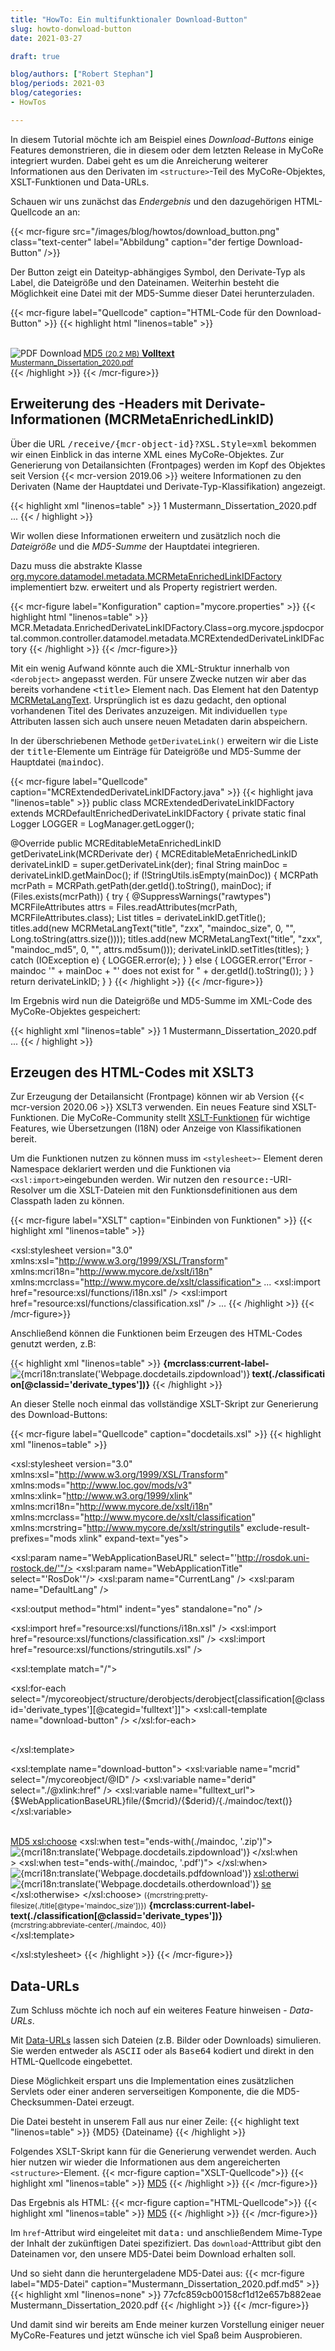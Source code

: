 ```yaml
---
title: "HowTo: Ein multifunktionaler Download-Button"  
slug: howto-donwload-button
date: 2021-03-27

draft: true

blog/authors: ["Robert Stephan"]
blog/periods: 2021-03
blog/categories: 
- HowTos

---
```


In diesem Tutorial möchte ich am Beispiel eines *Download-Buttons* einige Features demonstrieren, 
die in diesem oder dem letzten Release in MyCoRe integriert wurden. 
Dabei geht es um die Anreicherung weiterer Informationen aus den Derivaten im ``<structure>``-Teil
des MyCoRe-Objektes, XSLT-Funktionen und Data-URLs.
<!--more-->

Schauen wir uns zunächst das *Endergebnis* und den dazugehörigen HTML-Quellcode an an:

{{< mcr-figure src="/images/blog/howtos/download_button.png" 
         class="text-center" 
         label="Abbildung" caption="der fertige Download-Button" />}}

Der Button zeigt ein Dateityp-abhängiges Symbol, den Derivate-Typ als Label, die Dateigröße und den Dateinamen. 
Weiterhin besteht die Möglichkeit eine Datei mit der MD5-Summe dieser Datei herunterzuladen.

{{< mcr-figure label="Quellcode" caption="HTML-Code für den Download-Button" >}}
{{< highlight html "linenos=table" >}}
<div class="w-100 position-relative" style="padding-right:3em">
  <a class="badge border border-primary text-secondary position-absolute px-1 py-1" 
      style="right:0;bottom:0;height:3.0em" download="Mustermann_Dissertation_2020.pdf.md5"
      href="data:text/plain;charset=US-ASCII,77cfc859cb00158cf1d12e657b882eae%20%20Mustermann_Dissertation_2020.pdf">
      <i class="fas fa-download pb-1"></i><br>MD5
  </a>
  <a class="btn btn-primary ir-button-download d-inline-block"target="_blank" 
     href="http://localhost:8880/rosdok/file/rosdok_disshab_00001234/rosdok_derivate_00005678/Mustermann_Dissertation_2020.pdf">
     <img src="http://localhost:8880/rosdok/images/download_pdf.png" title="PDF Download" align="left" />
     <span class="float-right"><small>(20.2 MB)</small></span>
     <strong>Volltext</strong><br />
     <small>Mustermann_Dissertation_2020.pdf</small>
  </a>
</div>
{{< /highlight >}}
{{< /mcr-figure>}}

## Erweiterung des <structure>-Headers mit Derivate-Informationen (MCRMetaEnrichedLinkID)

Über die URL <tt>/receive/{mcr-object-id}?XSL.Style=xml</tt> bekommen wir einen Einblick in das interne XML
eines MyCoRe-Objektes. Zur Generierung von Detailansichten (Frontpages) werden im Kopf des Objektes
seit Version {{< mcr-version 2019.06 >}} weitere Informationen zu den Derivaten 
(Name der Hauptdatei und Derivate-Typ-Klassifikation) angezeigt.

{{< highlight xml "linenos=table" >}}
<mycoreobject ID="rosdok_disshab_00001234" version="2020.06">
  <structure>
    <derobjects class="MCRMetaEnrichedLinkID">
      <derobject inherited="0" xlink:type="locator" xlink:href="rosdok_derivate_0005678">
        <order>1</order>
        <maindoc>Mustermann_Dissertation_2020.pdf</maindoc>
        <classification classid="derivate_types" categid="fulltext" />
      </derobject>
    </derobjects>
  </structure>
  ...
{{< / highlight >}}

Wir wollen diese Informationen erweitern und zusätzlich noch die *Dateigröße* und die *MD5-Summe* der Hauptdatei integrieren.

Dazu muss die abstrakte Klasse [org.mycore.datamodel.metadata.MCRMetaEnrichedLinkIDFactory](https://github.com/MyCoRe-Org/mycore/blob/2020.06.x/mycore-base/src/main/java/org/mycore/datamodel/metadata/MCREditableMetaEnrichedLinkID.java) implementiert bzw. erweitert und als Property registriert werden.

{{< mcr-figure label="Konfiguration" caption="mycore.properties" >}}
{{< highlight html "linenos=table" >}}
MCR.Metadata.EnrichedDerivateLinkIDFactory.Class=org.mycore.jspdocportal.common.controller.datamodel.metadata.MCRExtendedDerivateLinkIDFactory
{{< /highlight >}}
{{< /mcr-figure>}}

Mit ein wenig Aufwand könnte auch die XML-Struktur innerhalb von ``<derobject>`` angepasst werden.
Für unsere Zwecke nutzen wir aber das bereits vorhandene <tt>&lt;title&gt;</tt> Element nach.
Das Element hat den Datentyp [MCRMetaLangText](https://www.mycore.de/documentation/basics/mcrobject/mcrobj_datatypes#freier-text-mcrmetalangtext).
Ursprünglich ist es dazu gedacht, den optional vorhandenen Titel des Derivates anzuzeigen. 
Mit individuellen ``type`` Attributen lassen sich auch unsere neuen Metadaten darin abspeichern.

In der überschriebenen Methode <code>getDerivateLink()</code> erweitern wir die Liste der <tt>title</tt>-Elemente
um Einträge für Dateigröße und MD5-Summe der Hauptdatei (<tt>maindoc</tt>).

{{< mcr-figure label="Quellcode" caption="MCRExtendedDerivateLinkIDFactory.java" >}}
{{< highlight java "linenos=table" >}}
public class MCRExtendedDerivateLinkIDFactory extends MCRDefaultEnrichedDerivateLinkIDFactory {
  private static final Logger LOGGER = LogManager.getLogger();
  
  @Override
  public MCREditableMetaEnrichedLinkID getDerivateLink(MCRDerivate der) {
    MCREditableMetaEnrichedLinkID derivateLinkID = super.getDerivateLink(der);
    final String mainDoc = derivateLinkID.getMainDoc();
    if (!StringUtils.isEmpty(mainDoc)) {
      MCRPath mcrPath = MCRPath.getPath(der.getId().toString(), mainDoc);
      if (Files.exists(mcrPath)) {
        try {
          @SuppressWarnings("rawtypes")
          MCRFileAttributes attrs = Files.readAttributes(mcrPath, MCRFileAttributes.class);
          List<MCRMetaLangText> titles = derivateLinkID.getTitle();
          titles.add(new MCRMetaLangText("title", "zxx", "maindoc_size", 0, "", Long.toString(attrs.size())));
          titles.add(new MCRMetaLangText("title", "zxx", "maindoc_md5", 0, "", attrs.md5sum()));
          derivateLinkID.setTitles(titles);
        } catch (IOException e) {
          LOGGER.error(e);
        }
      } else {
        LOGGER.error("Error - maindoc '" + mainDoc + "' does not exist for " + der.getId().toString());
      }
    }
    return derivateLinkID;
  }
}
{{< /highlight >}}
{{< /mcr-figure>}}

Im Ergebnis wird nun die Dateigröße und MD5-Summe im XML-Code des MyCoRe-Objektes gespeichert:

{{< highlight xml "linenos=table" >}}
<mycoreobject ID="rosdok_disshab_00001234" version="2020.06">
  <structure>
    <derobjects class="MCRMetaEnrichedLinkID">
      <derobject inherited="0" xlink:type="locator" xlink:href="rosdok_derivate_0005678">
        <order>1</order>
        <maindoc>Mustermann_Dissertation_2020.pdf</maindoc>
        <title xml:lang="zxx" type="maindoc_size" inherited="0" form="plain">
          21175865
        </title>
        <title xml:lang="zxx" type="maindoc_md5" inherited="0" form="plain">
          77cfc859cb00158cf1d12e657b882eae
        </title>
        <classification classid="derivate_types" categid="fulltext"/>
      </derobject>
    </derobjects>
  </structure>
  ...
{{< / highlight >}}

## Erzeugen des HTML-Codes mit XSLT3
Zur Erzeugung der Detailansicht (Frontpage) können wir ab Version {{< mcr-version 2020.06 >}} XSLT3 verwenden.
Ein neues Feature sind XSLT-Funktionen. Die MyCoRe-Community stellt [XSLT-Funktionen](http://www.mycore.de/documentation/frontend/xsl/xsl_xslt3#mycore-xslt3-funktionen) für wichtige Features, wie
Übersetzungen (I18N) oder Anzeige von Klassifikationen bereit.

Um die Funktionen nutzen zu können muss im ``<stylesheet>``- Element deren  Namespace deklariert werden
und die Funktionen via ```<xsl:import>```eingebunden werden. Wir nutzen den <tt>resource:</tt>-URI-Resolver
um die XSLT-Dateien mit den Funktionsdefinitionen aus dem Classpath laden zu können.

{{< mcr-figure label="XSLT" caption="Einbinden von Funktionen" >}}
{{< highlight xml "linenos=table" >}}
<?xml version="1.0"?>
<xsl:stylesheet version="3.0" 
  xmlns:xsl="http://www.w3.org/1999/XSL/Transform" 
  xmlns:mcri18n="http://www.mycore.de/xslt/i18n"
  xmlns:mcrclass="http://www.mycore.de/xslt/classification">
  ...
  <xsl:import href="resource:xsl/functions/i18n.xsl" />
  <xsl:import href="resource:xsl/functions/classification.xsl" />
  ...
{{< /highlight >}}
{{< /mcr-figure>}}

Anschließend können die Funktionen beim Erzeugen des HTML-Codes genutzt werden, z.B:

{{< highlight xml "linenos=table" >}}
<img align="left" src="{$WebApplicationBaseURL}images/download_zip.png" 
     title="{mcri18n:translate('Webpage.docdetails.zipdownload')}" />
<strong>{mcrclass:current-label-text(./classification[@classid='derivate_types'])}</strong>
{{< /highlight >}}

An dieser Stelle noch einmal das vollständige XSLT-Skript zur Generierung des Download-Buttons:

{{< mcr-figure label="Quellcode" caption="docdetails.xsl" >}}
{{< highlight xml "linenos=table" >}}
<?xml version="1.0"?>
<xsl:stylesheet version="3.0" 
  xmlns:xsl="http://www.w3.org/1999/XSL/Transform" 
  xmlns:mods="http://www.loc.gov/mods/v3" 
  xmlns:xlink="http://www.w3.org/1999/xlink"
  xmlns:mcri18n="http://www.mycore.de/xslt/i18n"
  xmlns:mcrclass="http://www.mycore.de/xslt/classification"
  xmlns:mcrstring="http://www.mycore.de/xslt/stringutils"
  exclude-result-prefixes="mods xlink"
  expand-text="yes">

  <xsl:param name="WebApplicationBaseURL" select="'http://rosdok.uni-rostock.de/'"/>
  <xsl:param name="WebApplicationTitle" select="'RosDok'"/>
  <xsl:param name="CurrentLang" />
  <xsl:param name="DefaultLang" />
  
  <xsl:output method="html" indent="yes" standalone="no" />
  
  <xsl:import href="resource:xsl/functions/i18n.xsl" />
  <xsl:import href="resource:xsl/functions/classification.xsl" />
  <xsl:import href="resource:xsl/functions/stringutils.xsl" />
  
  <xsl:template match="/">
    <!--  Download Area -->
    <div style="margin-bottom:30px;">
      <xsl:for-each select="/mycoreobject/structure/derobjects/derobject[classification[@classid='derivate_types'][@categid='fulltext']]">
        <xsl:call-template name="download-button" />
      </xsl:for-each>
    </div>
  </xsl:template>
  
  <xsl:template name="download-button">
    <xsl:variable name="mcrid" select="/mycoreobject/@ID" />
    <xsl:variable name="derid" select="./@xlink:href" />
    <xsl:variable name="fulltext_url">{$WebApplicationBaseURL}file/{$mcrid}/{$derid}/{./maindoc/text()}</xsl:variable>
     <div class="w-100 position-relative" style="padding-right:3em">
      <a class="badge border border-primary text-secondary position-absolute px-1 py-1" 
         style="right:0;bottom:0;height:3.0em"  download="{./maindoc}.md5" 
         href="data:text/plain;charset=US-ASCII,{encode-for-uri(concat(./title[@type='maindoc_md5'],'  ', ./maindoc))}">
         <i class="fas fa-download pb-1"></i><br />MD5
      </a>
      <a class="btn btn-primary ir-button-download d-inline-block"
         href="{$fulltext_url}" target="_blank">
         <xsl:choose>
           <xsl:when test="ends-with(./maindoc, '.zip')">
             <img align="left" src="{$WebApplicationBaseURL}images/download_zip.png" title="{mcri18n:translate('Webpage.docdetails.zipdownload')}" />
           </xsl:when>
           <xsl:when test="ends-with(./maindoc, '.pdf')">
             <img align="left" src="{$WebApplicationBaseURL}images/download_pdf.png" title="{mcri18n:translate('Webpage.docdetails.pdfdownload')}" />
           </xsl:when>
           <xsl:otherwise>
             <img align="left" src="{$WebApplicationBaseURL}images/download_other.png" title="{mcri18n:translate('Webpage.docdetails.otherdownload')}" />
           </xsl:otherwise>
         </xsl:choose>
         <span class="float-right"><small>({mcrstring:pretty-filesize(./title[@type='maindoc_size'])})</small></span>
         <strong>{mcrclass:current-label-text(./classification[@classid='derivate_types'])}</strong>
         <br /><small>{mcrstring:abbreviate-center(./maindoc, 40)}</small>
      </a>
    </div>
  </xsl:template>

</xsl:stylesheet>
{{< /highlight >}}
{{< /mcr-figure>}}

## Data-URLs
Zum Schluss möchte ich noch auf ein weiteres Feature hinweisen - *Data-URLs*.

Mit [Data-URLs](https://de.wikipedia.org/wiki/Data-URL) lassen sich Dateien (z.B. Bilder oder Downloads) simulieren.
Sie werden entweder als <tt>ASCII</tt> oder als <tt>Base64</tt> kodiert und direkt in den HTML-Quellcode eingebettet.

Diese Möglichkeit erspart uns die Implementation eines zusätzlichen Servlets oder einer anderen serverseitigen Komponente, 
die die MD5-Checksummen-Datei erzeugt. 

Die Datei besteht in unserem Fall aus nur einer Zeile:
{{< highlight text "linenos=table" >}}
{MD5}  {Dateiname}
{{< /highlight >}}

Folgendes XSLT-Skript kann für die Generierung verwendet werden. Auch hier nutzen wir wieder die Informationen aus dem 
angereicherten ``<structure>``-Element.
{{< mcr-figure caption="XSLT-Quellcode">}}
{{< highlight xml "linenos=table" >}}
  <a href="data:text/plain;charset=US-ASCII,{encode-for-uri(concat(./title[@type='maindoc_md5'],'  ', ./maindoc))}"
     download="{./maindoc}.md5">MD5</a>
{{< /highlight >}}
{{< /mcr-figure>}}

Das Ergebnis als HTML:
{{< mcr-figure caption="HTML-Quellcode">}}
{{< highlight xml "linenos=table" >}}
<a href="data:text/plain;charset=US-ASCII,77cfc859cb00158cf1d12e657b882eae%20%20Mustermann_Dissertation_2020.pdf"
   download="Mustermann_Dissertation_2020.pdf.md5">MD5</a>
{{< /highlight >}}
{{< /mcr-figure>}}

Im ``href``-Attribut wird eingeleitet mit <tt>data:</tt> und anschließendem Mime-Type der Inhalt der zukünftigen Datei spezifiziert. 
Das ``download``-Atttribut gibt den Dateinamen vor, den unsere MD5-Datei beim Download erhalten soll.

Und so sieht dann die heruntergeladene MD5-Datei aus:
{{< mcr-figure label="MD5-Datei" caption="Mustermann_Dissertation_2020.pdf.md5" >}}
{{< highlight xml "linenos=none" >}}
77cfc859cb00158cf1d12e657b882eae  Mustermann_Dissertation_2020.pdf
{{< /highlight >}}
{{< /mcr-figure>}}

Und damit sind wir bereits am Ende meiner kurzen Vorstellung einiger neuer MyCoRe-Features 
und jetzt wünsche ich viel Spaß beim Ausprobieren.

